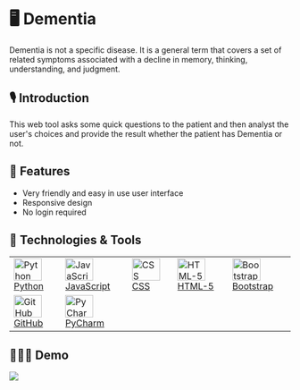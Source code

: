 # 🖥 Dementia
Dementia is not a specific disease. It is a general term that covers a set of related symptoms associated with a decline in memory, thinking, understanding, and judgment.

## 🎙 Introduction
This web tool asks some quick questions to the patient and then analyst the user's choices and provide the result whether the patient has Dementia or not.

## 📑 Features 
- Very friendly and easy in use user interface
- Responsive design
- No login required

## 🚀 Technologies & Tools
<table>
    <tbody>
        <tr>
             <td><a href="#"><img alt="Python" title="Python" height="40px" width="50px"
                        src="https://user-images.githubusercontent.com/25057099/117570188-3f5a9100-b11d-11eb-84b8-2599538b194d.png" /> Python
              </a>
            </td>
            <td><a href="#"><img alt="JavaScript" title="JavaScript" height="40px" width="50px"
                        src="https://user-images.githubusercontent.com/25057099/117538186-1e306c80-b059-11eb-942d-dd149d8ee659.png" /> JavaScript
              </a>
            </td>
            <td><a href="#"><img alt="CSS" title="CSS" height="40px" width="50px"
                        src="https://user-images.githubusercontent.com/25057099/117537940-07d5e100-b058-11eb-8bd0-9be8446f7704.png" /> CSS
              </a>
            </td>
            <td><a href="#"><img alt="HTML-5" title="HTML-5" height="40px" width="50px"
                        src="https://user-images.githubusercontent.com/25057099/117538147-f17c5500-b058-11eb-860a-e608a9cf3bac.png" /> HTML-5
              </a>
            </td>
            <td><a href="#"><img alt="Bootstrap" title="Bootstrap" height="40px" width="50px"
                        src="https://user-images.githubusercontent.com/25057099/117537874-bf1e2800-b057-11eb-9e30-7a8cf54bd458.png" /> Bootstrap
              </a>
            </td>
      </tr>
      <tr>
            <td><a href="#"><img alt="GitHub" title="GitHub" height="40px" width="50px"
                          src="https://user-images.githubusercontent.com/25057099/117538085-9d717080-b058-11eb-9b90-0ec2e4090520.png" /> GitHub
              </a>
            </td>
          <td><a href="#"><img alt="PyCharm" title="PyCharm" height="40px" width="50px"
                        src="https://user-images.githubusercontent.com/25057099/117570272-821c6900-b11d-11eb-9fd2-503edcdca278.png" /> PyCharm 
          </a>
        </td>
      </tr>
  </tbody>
</table>


##  👨🏽‍🏫  Demo
<img src="https://user-images.githubusercontent.com/25057099/117568593-3f569300-b115-11eb-8dbb-6863be7852a6.gif"></img>
